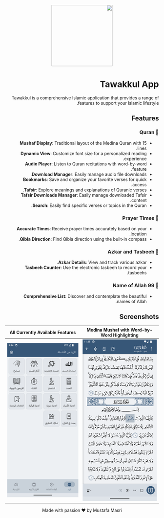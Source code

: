 
<div dir="rtl">
<div align="center">
  <img src="https://raw.githubusercontent.com/SAFI174/tawakkul/main/logos/icon-07-modified%20(Small).png" width="200" height="200"/>
</div>

# Tawakkul App

Tawakkul is a comprehensive Islamic application that provides a range of features to support your Islamic lifestyle.

## Features

### 📖 Quran
- **Mushaf Display**: Traditional layout of the Medina Quran with 15 lines.
- **Dynamic View**: Customize font size for a personalized reading experience.
- **Audio Player**: Listen to Quran recitations with word-by-word feature.
- **Download Manager**: Easily manage audio file downloads.
- **Bookmarks**: Save and organize your favorite verses for quick access.
- **Tafsir**: Explore meanings and explanations of Quranic verses.
- **Tafsir Downloads Manager**: Easily manage downloaded Tafsir content.
- **Search**: Easily find specific verses or topics in the Quran.

### 🕋 Prayer Times
- **Accurate Times**: Receive prayer times accurately based on your location.
- **Qibla Direction**: Find Qibla direction using the built-in compass.

### 🤲 Azkar and Tasbeeh
- **Azkar Details**: View and track various azkar.
- **Tasbeeh Counter**: Use the electronic tasbeeh to record your tasbeehs.

### 💖 Name of Allah 99
- **Comprehensive List**: Discover and contemplate the beautiful names of Allah.

## Screenshots

| Medina Mushaf with Word-by-Word Highlighting | All Currently Available Features |
| -------------------------------------------- | -------------------------------------------- |
| ![Description 1](screenshots/5.png)         | ![Description 2](screenshots/4.png)         |

<p align="center">
  Made with passion ❤️ by Mustafa Masri
</p>

